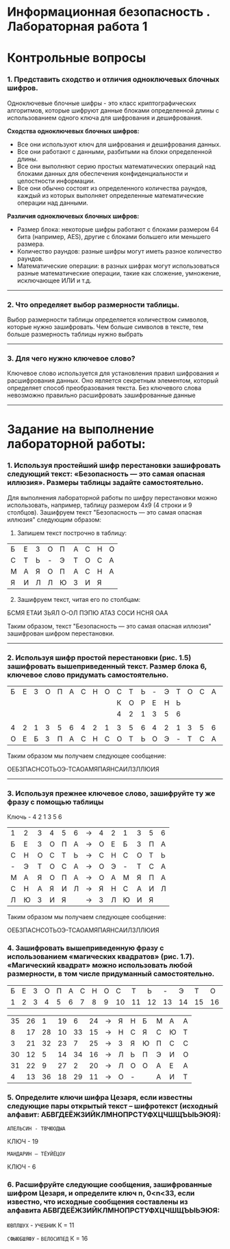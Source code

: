 # Информационная безопасность . Лабораторная работа 1

# Контрольные вопросы 
### 1.	Представить сходство и отличия одноключевых блочных шифров.

Одноключевые блочные шифры - это класс криптографических алгоритмов, которые шифруют данные блоками определенной длины с использованием одного ключа для шифрования и дешифрования. 

**Сходства одноключевых блочных шифров:**

+ Все они используют ключ для шифрования и дешифрования данных.
+ Все они работают с данными, разбитыми на блоки определенной длины.
+ Все они выполняют серию простых математических операций над блоками данных для обеспечения конфиденциальности и целостности информации.
+ Все они обычно состоят из определенного количества раундов, каждый из которых выполняет определенные математические операции над данными.

**Различия одноключевых блочных шифров:**

+ Размер блока: некоторые шифры работают с блоками размером 64 бита (например, AES), другие с блоками большего или меньшего размера.
+ Количество раундов: разные шифры могут иметь разное количество раундов.
+ Математические операции: в разных шифрах могут использоваться разные математические операции, такие как сложение, умножение, исключающее ИЛИ и т.д.

---

### 2.	Что определяет выбор размерности таблицы.

Выбор размерности таблицы определяется количеством символов, которые нужно зашифровать. Чем больше символов в тексте, тем больше размерность таблицы нужно выбрать

---

### 3.	Для чего нужно ключевое слово?

Ключевое слово используется для установления правил шифрования и расшифрования данных. Оно является секретным элементом, который определяет способ преобразования текста. Без ключевого слова невозможно правильно расшифровать зашифрованные данные

---


# Задание на выполнение лабораторной работы:

### 1.	Используя простейший шифр перестановки зашифровать следующий текст: «Безопасность — это самая опасная иллюзия». Размеры таблицы задайте самостоятельно. 

Для выполнения лабораторной работы по шифру перестановки можно использовать, например, таблицу размером 4x9 (4 строки и 9 столбцов). Зашифруем текст "Безопасность — это самая опасная иллюзия" следующим образом:

1. Запишем текст построчно в таблицу:

| | | | | | | | | |
---|---|---|---|---|---|---|---|---
Б | Е | З | О | П | А | С | Н | О 
С | Т | Ь | - | Э | Т | О | С | А 
М | А | Я | О | П | А | С | Н | А 
Я | И | Л | Л | Ю | З | И | Я |

2. Зашифруем текст, читая его по столбцам:

БСМЯ ЕТАИ ЗЬЯЛ О-ОЛ ПЭПЮ АТАЗ СОСИ НСНЯ ОАА

Таким образом, текст "Безопасность — это самая опасная иллюзия" зашифрован шифром перестановки.

---

### 2.	Используя шифр простой перестановки (рис. 1.5) зашифровать вышеприведенный текст. Размер блока 6, ключевое слово придумать самостоятельно.
| | | | | | | | | | | | | | | | | | | | | | | | | | | | | | | | |
---|---|---|---|---|---|---|---|---|---|---|---|---|---|---|---|---|---|---|---|---|---|---|---|---|---|---|---|---|---|---|---
Б | Е | З | О | П | А | С | Н | О | С | Т | Ь | - | Э | Т | О | С | А | М | А | Я | О | П | А | С | Н | А | Я | И | Л | Л | Ю | З | И | Я
| | | | | | | | | | К | О | Р | Е | Н | Ь | | | | | | | | | | | | | | | | | |
| | | | | | | | | | 4 | 2 | 1 | 3 | 5 | 6 | | | | | | | | | | | | | | | | | |
| | | | | | | | | | | | | | | | | | | | | | | | | | | | | | | | |
| 4 | 2 | 1 | 3 | 5 | 6 | 4 | 2 | 1 | 3 | 5 | 6 | 4 | 2 | 1 | 3 | 5 | 6 | 4 | 2 | 1 | 3 | 5 | 6 | 4 | 2 | 1 | 3 | 5 | 6 | 4 | 2 | 1 | 3 | 5 | 6 |
О | Е | Б | З | П | А | C | Н | С | О | Т | Ь | О | Э | - | Т | С | А | О | А | М | Я | П | А | Я | Н | С | А | И | Л | З | Л | Л | Ю | И | Я

Таким образом мы получаем следующее сообщение: 

ОЕБЗПАCНСОТЬОЭ-ТСАОАМЯПАЯНСАИЛЗЛЛЮИЯ

---

### 3.	Используя прежнее ключевое слово, зашифруйте ту же фразу с помощью таблицы 

Ключь - 4 2 1 3 5 6 

| | | | | | | | | | | | | |
---|---|---|---|---|---|---|---|---|---|---|---|---
1 | 2 | 3 | 4 | 5 | 6 | $\to$ | 4 | 2 | 1 | 3 | 5 | 6
Б | Е | З | О | П | А | $\to$ | О | Е | Б | З | П | А 
С | Н | О | С | Т | Ь | $\to$ | C | Н | С | О | Т | Ь
\-| Э | Т | О | С | А | $\to$ | О | Э | - | Т | С | А
М | А | Я | О | П | А | $\to$ | О | А | М | Я | П | А
С | Н | А | Я | И | Л | $\to$ | Я | Н | С | А | И | Л
Л | Ю | З | И | Я |   | $\to$ | З | Л | Ю | И | Я | 

Таким образом мы получаем следующее сообщение: 

ОЕБЗПАCНСОТЬОЭ-ТСАОАМЯПАЯНСАИЛЗЛЛЮИЯ


### 4.	Зашифровать вышеприведенную фразу с использованием «магических квадратов» (рис. 1.7). «Магический квадрат» можно использовать любой размерности, в том числе придуманный самостоятельно.

| | | | | | | | | | | | | | | | | | | | | | | | | | | | | | | | |
---|---|---|---|---|---|---|---|---|---|---|---|---|---|---|---|---|---|---|---|---|---|---|---|---|---|---|---|---|---|---|---
Б | Е | З | О | П | А | С | Н | О | С | Т | Ь | - | Э | Т | О | С | А | М | А | Я | О | П | А | С | Н | А | Я | И | Л | Л | Ю | З | И | Я
1 | 2 | 3 | 4 | 5 | 6 | 7 | 8 | 9 | 10| 11| 12| 13| 14| 15| 16| 17| 18| 19| 20| 21| 22| 23| 24| 25| 26| 27| 28| 29| 30| 31| 32| 33| 34| 35

| | | | | | | | | | | | | |
---|---|---|---|---|---|---|---|---|---|---|---|---
35|26|1|19|6|24 |$\to$ |Я|Н|Б|М|А|А
8|17|28|10|33|15 |$\to$|Н|С|Я|C|Ю|Т
3|21|32|23|7|25 |$\to$|З|Я|Ю|П|С|С
30|12|5|14|34|16 |$\to$|Л|Ь|П|Э|И|О
31|22|9|27|2|20 |$\to$|Л|О|О|А|Е|А
4|13|36|18|29|11 |$\to$|О|-| |А|И|Т

### 5.	Определите ключи шифра Цезаря, если известны следующие пары открытый текст – шифротекст (исходный алфавит: АБВГДЕЁЖЗИЙКЛМНОПРСТУФХЦЧШЩЪЫЬЭЮЯ): 
`АПЕЛЬСИН - ТВЧЮОДЫА`

КЛЮЧ - 19

`МАНДАРИН – ТЁУЙЁЦОУ`

КЛЮЧ - 6

### 6.	Расшифруйте следующие сообщения, зашифрованные шифром Цезаря, и определите ключ n, 0<n<33, если известно, что исходные сообщения составлены из алфавита АБВГДЕЁЖЗИЙКЛМНОПРСТУФХЦЧШЩЪЫЬЭЮЯ: 
`ЮВПЛШУХ` - `УЧЕБНИК` К = 11

`СФЫЮБШЯФУ` - `ВЕЛОСИПЕД` К = 16
